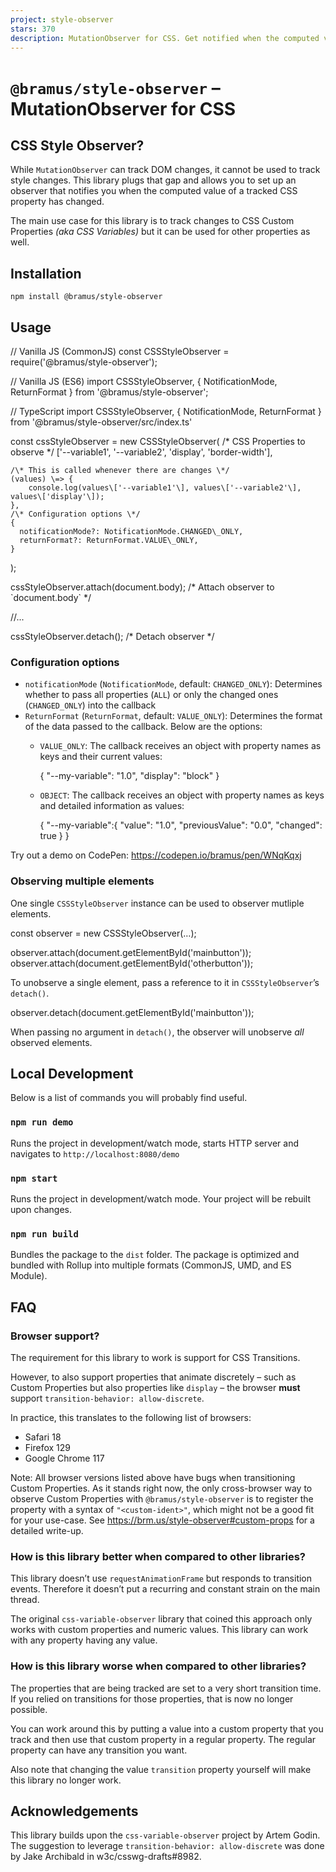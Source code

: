 ```yaml
---
project: style-observer
stars: 370
description: MutationObserver for CSS. Get notified when the computed value of a CSS property changes.
---
```


`@bramus/style-observer` – MutationObserver for CSS
===================================================

CSS Style Observer?
-------------------

While `MutationObserver` can track DOM changes, it cannot be used to track style changes. This library plugs that gap and allows you to set up an observer that notifies you when the computed value of a tracked CSS property has changed.

The main use case for this library is to track changes to CSS Custom Properties _(aka CSS Variables)_ but it can be used for other properties as well.

Installation
------------

```
npm install @bramus/style-observer
```

Usage
-----

// Vanilla JS (CommonJS)
const CSSStyleObserver \= require('@bramus/style-observer');

// Vanilla JS (ES6)
import CSSStyleObserver, { NotificationMode, ReturnFormat } from '@bramus/style-observer';

// TypeScript
import CSSStyleObserver, { NotificationMode, ReturnFormat } from '@bramus/style-observer/src/index.ts'

const cssStyleObserver \= new CSSStyleObserver(
    /\* CSS Properties to observe \*/
    \['--variable1', '--variable2', 'display', 'border-width'\],

    /\* This is called whenever there are changes \*/
    (values) \=> {
        console.log(values\['--variable1'\], values\['--variable2'\], values\['display'\]);
    },                                                 
    /\* Configuration options \*/
    {
      notificationMode?: NotificationMode.CHANGED\_ONLY,
      returnFormat?: ReturnFormat.VALUE\_ONLY,
    }
);

cssStyleObserver.attach(document.body);  /\* Attach observer to \`document.body\` \*/

//...

cssStyleObserver.detach();               /\* Detach observer \*/

### Configuration options

-   `notificationMode` (`NotificationMode`, default: `CHANGED_ONLY`): Determines whether to pass all properties (`ALL`) or only the changed ones (`CHANGED_ONLY`) into the callback
-   `ReturnFormat` (`ReturnFormat`, default: `VALUE_ONLY`): Determines the format of the data passed to the callback. Below are the options:
    -   `VALUE_ONLY`: The callback receives an object with property names as keys and their current values:
        
        {
            "--my-variable": "1.0",
            "display": "block"
        }
        
    -   `OBJECT`: The callback receives an object with property names as keys and detailed information as values:
        
        {
            "--my-variable":{
                "value": "1.0",
                "previousValue": "0.0",
                "changed": true
            }
        }
        

Try out a demo on CodePen: https://codepen.io/bramus/pen/WNqKqxj

### Observing multiple elements

One single `CSSStyleObserver` instance can be used to observer mutliple elements.

const observer \= new CSSStyleObserver(…);

observer.attach(document.getElementById('mainbutton'));
observer.attach(document.getElementById('otherbutton'));

To unobserve a single element, pass a reference to it in `CSSStyleObserver`’s `detach()`.

observer.detach(document.getElementById('mainbutton'));

When passing no argument in `detach()`, the observer will unobserve _all_ observed elements.

Local Development
-----------------

Below is a list of commands you will probably find useful.

### `npm run demo`

Runs the project in development/watch mode, starts HTTP server and navigates to `http://localhost:8080/demo`

### `npm start`

Runs the project in development/watch mode. Your project will be rebuilt upon changes.

### `npm run build`

Bundles the package to the `dist` folder. The package is optimized and bundled with Rollup into multiple formats (CommonJS, UMD, and ES Module).

FAQ
---

### Browser support?

The requirement for this library to work is support for CSS Transitions.

However, to also support properties that animate discretely – such as Custom Properties but also properties like `display` – the browser **must** support `transition-behavior: allow-discrete`.

In practice, this translates to the following list of browsers:

-   Safari 18
-   Firefox 129
-   Google Chrome 117

Note: All browser versions listed above have bugs when transitioning Custom Properties. As it stands right now, the only cross-browser way to observe Custom Properties with `@bramus/style-observer` is to register the property with a syntax of `"<custom-ident>"`, which might not be a good fit for your use-case. See https://brm.us/style-observer#custom-props for a detailed write-up.

### How is this library better when compared to other libraries?

This library doesn’t use `requestAnimationFrame` but responds to transition events. Therefore it doesn’t put a recurring and constant strain on the main thread.

The original `css-variable-observer` library that coined this approach only works with custom properties and numeric values. This library can work with any property having any value.

### How is this library worse when compared to other libraries?

The properties that are being tracked are set to a very short transition time. If you relied on transitions for those properties, that is now no longer possible.

You can work around this by putting a value into a custom property that you track and then use that custom property in a regular property. The regular property can have any transition you want.

Also note that changing the value `transition` property yourself will make this library no longer work.

Acknowledgements
----------------

This library builds upon the `css-variable-observer` project by Artem Godin. The suggestion to leverage `transition-behavior: allow-discrete` was done by Jake Archibald in w3c/csswg-drafts#8982.
